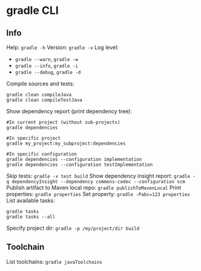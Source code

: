# gradle CLI

## Info
Help: `gradle -h`
Version: `gradle -v`
Log level:
- `gradle --warn`, `gradle -w`
- `gradle --info`, `gradle -i`
- `gradle --debug`, `gradle -d`

Compile sources and tests:
```
gradle clean compileJava
gradle clean compileTestJava
```
Show dependency report (print dependency tree):
```
#In current project (without sub-projects)
gradle dependencies

#In specific project
gradle my_project:my_subproject:dependencies

#In specific configuration
gradle dependencies --configuration implementation
gradle dependencies --configuration testImplementation
```
Skip tests: `gradle -x test build`
Show dependency insight report: `gradle -q dependencyInsight --dependency commons-codec --configuration scm`
Publish artifact to Maven local repo: `gradle publishToMavenLocal`
Print properties: `gradle properties`
Set property: `gradle -Pabc=123 properties`
List available tasks:
```
gradle tasks
gradle tasks --all
```
Specify project dir: `gradle -p /my/project/dir build`

## Toolchain
List toolchains: `gradle javaToolchains`
